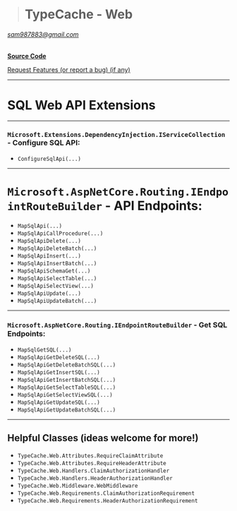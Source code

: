 ># TypeCache - Web
###### sam987883@gmail.com  

[**Source Code**](https://github.com/sam987883/TypeCache/tree/master/src/TypeCache.GraphQL)

[Request Features (or report a bug) (if any)](https://github.com/sam987883/TypeCache/issues)

---
# SQL Web API Extensions
---
### `Microsoft.Extensions.DependencyInjection.IServiceCollection` - Configure SQL API:
- `ConfigureSqlApi(...)`
---
# `Microsoft.AspNetCore.Routing.IEndpointRouteBuilder` - API Endpoints:
- `MapSqlApi(...)`
- `MapSqlApiCallProcedure(...)`
- `MapSqlApiDelete(...)`
- `MapSqlApiDeleteBatch(...)`
- `MapSqlApiInsert(...)`
- `MapSqlApiInsertBatch(...)`
- `MapSqlApiSchemaGet(...)`
- `MapSqlApiSelectTable(...)`
- `MapSqlApiSelectView(...)`
- `MapSqlApiUpdate(...)`
- `MapSqlApiUpdateBatch(...)`
---
### `Microsoft.AspNetCore.Routing.IEndpointRouteBuilder` - Get SQL Endpoints:
- `MapSqlGetSQL(...)`
- `MapSqlApiGetDeleteSQL(...)`
- `MapSqlApiGetDeleteBatchSQL(...)`
- `MapSqlApiGetInsertSQL(...)`
- `MapSqlApiGetInsertBatchSQL(...)`
- `MapSqlApiGetSelectTableSQL(...)`
- `MapSqlApiGetSelectViewSQL(...)`
- `MapSqlApiGetUpdateSQL(...)`
- `MapSqlApiGetUpdateBatchSQL(...)`
---
## Helpful Classes (ideas welcome for more!)

- `TypeCache.Web.Attributes.RequireClaimAttribute`
- `TypeCache.Web.Attributes.RequireHeaderAttribute`
- `TypeCache.Web.Handlers.ClaimAuthorizationHandler`
- `TypeCache.Web.Handlers.HeaderAuthorizationHandler`
- `TypeCache.Web.Middleware.WebMiddleware`
- `TypeCache.Web.Requirements.ClaimAuthorizationRequirement`
- `TypeCache.Web.Requirements.HeaderAuthorizationRequirement`
